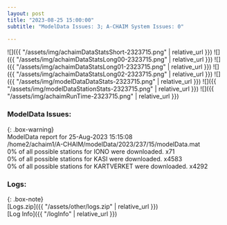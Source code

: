 ```yaml
---
layout: post
title: "2023-08-25 15:00:00"
subtitle: "ModelData Issues: 3; A-CHAIM System Issues: 0"

---
```


![]({{ "/assets/img/achaimDataStatsShort-2323715.png" | relative_url }})
![]({{ "/assets/img/achaimDataStatsLong00-2323715.png" | relative_url }})
![]({{ "/assets/img/achaimDataStatsLong01-2323715.png" | relative_url }})
![]({{ "/assets/img/achaimDataStatsLong02-2323715.png" | relative_url }})
![]({{ "/assets/img/modelDataDataStats-2323715.png" | relative_url }})
![]({{ "/assets/img/modelDataStationStats-2323715.png" | relative_url }})
![]({{ "/assets/img/achaimRunTime-2323715.png" | relative_url }})


### ModelData Issues:  
  
{: .box-warning}  
 ModelData report for 25-Aug-2023 15:15:08   
 /home2/achaim1/A-CHAIM/modelData/2023/237/15/modelData.mat   
 0% of all possible stations for IONO were downloaded. x71   
 0% of all possible stations for KASI were downloaded. x4583   
 0% of all possible stations for KARTVERKET were downloaded. x4292   
  


### Logs:  
  
{: .box-note}  
[Logs.zip]({{ "/assets/other/logs.zip" | relative_url }})  
[Log Info]({{ "/logInfo" | relative_url }})  
